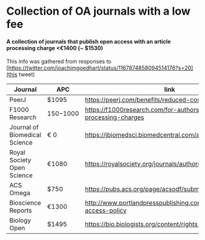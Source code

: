 # Collection of OA journals with a low fee


#### A collection of journals that publish open access with an article processing charge <€1400 (~ $1530) 

This info was gathered from responses to [https://twitter.com/joachimgoedhart/status/1167874858094514176?s=20](this tweet)


|Journal | APC|link|
|---|---|---|
|PeerJ|$1095|https://peerj.com/benefits/reduced-cost-publishing/|
|F1000 Research|$150-$1000|https://f1000research.com/for-authors/article-processing-charges|
|Journal of Biomedical Science|€ 0|https://jbiomedsci.biomedcentral.com/about|
|Royal Society Open Science|€1080|https://royalsociety.org/journals/authors/open-access/|
|ACS Omega|$750|https://pubs.acs.org/page/acsodf/submission/authors.html|
|Bioscience Reports| €1300|http://www.portlandpresspublishing.com/content/open-access-policy|
|Biology Open| $1495|https://bio.biologists.org/content/rights-permissions|


